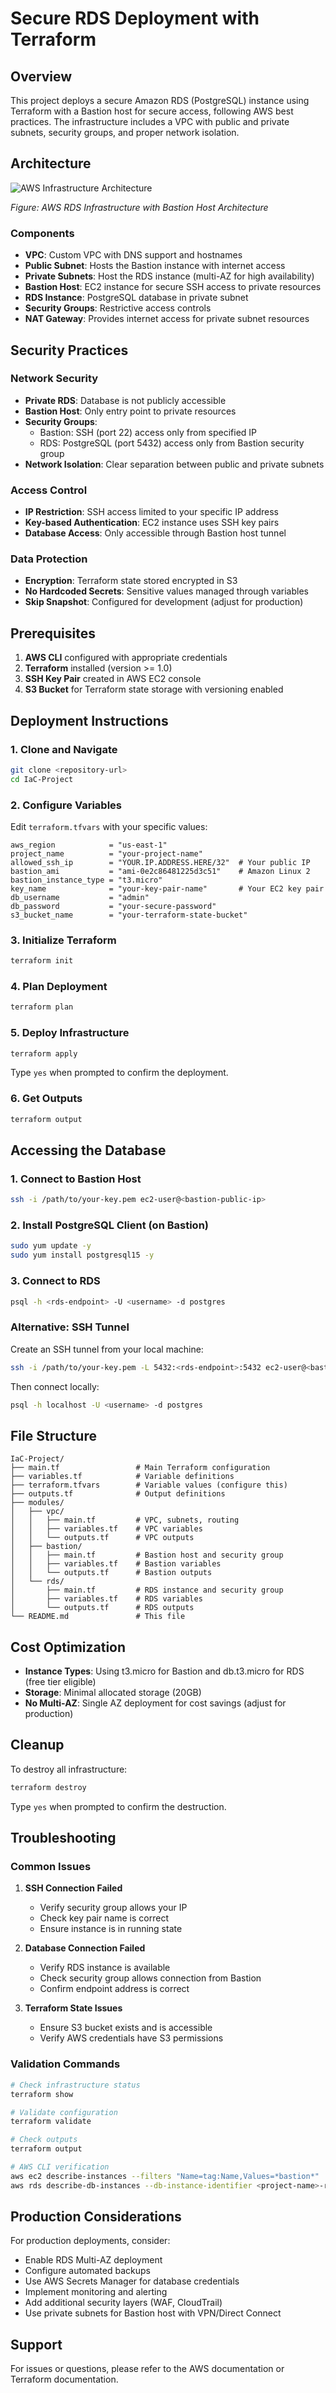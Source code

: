 # Secure RDS Deployment with Terraform

## Overview

This project deploys a secure Amazon RDS (PostgreSQL) instance using Terraform with a Bastion host for secure access, following AWS best practices. The infrastructure includes a VPC with public and private subnets, security groups, and proper network isolation.

## Architecture

![AWS Infrastructure Architecture](./images/architecture-diagram.png)

*Figure: AWS RDS Infrastructure with Bastion Host Architecture*

### Components

- **VPC**: Custom VPC with DNS support and hostnames
- **Public Subnet**: Hosts the Bastion instance with internet access
- **Private Subnets**: Host the RDS instance (multi-AZ for high availability)
- **Bastion Host**: EC2 instance for secure SSH access to private resources
- **RDS Instance**: PostgreSQL database in private subnet
- **Security Groups**: Restrictive access controls
- **NAT Gateway**: Provides internet access for private subnet resources

## Security Practices

### Network Security
- **Private RDS**: Database is not publicly accessible
- **Bastion Host**: Only entry point to private resources
- **Security Groups**: 
  - Bastion: SSH (port 22) access only from specified IP
  - RDS: PostgreSQL (port 5432) access only from Bastion security group
- **Network Isolation**: Clear separation between public and private subnets

### Access Control
- **IP Restriction**: SSH access limited to your specific IP address
- **Key-based Authentication**: EC2 instance uses SSH key pairs
- **Database Access**: Only accessible through Bastion host tunnel

### Data Protection
- **Encryption**: Terraform state stored encrypted in S3
- **No Hardcoded Secrets**: Sensitive values managed through variables
- **Skip Snapshot**: Configured for development (adjust for production)

## Prerequisites

1. **AWS CLI** configured with appropriate credentials
2. **Terraform** installed (version >= 1.0)
3. **SSH Key Pair** created in AWS EC2 console
4. **S3 Bucket** for Terraform state storage with versioning enabled

## Deployment Instructions

### 1. Clone and Navigate
```bash
git clone <repository-url>
cd IaC-Project
```

### 2. Configure Variables
Edit `terraform.tfvars` with your specific values:
```hcl
aws_region            = "us-east-1"
project_name          = "your-project-name"
allowed_ssh_ip        = "YOUR.IP.ADDRESS.HERE/32"  # Your public IP
bastion_ami           = "ami-0e2c86481225d3c51"    # Amazon Linux 2
bastion_instance_type = "t3.micro"
key_name              = "your-key-pair-name"       # Your EC2 key pair
db_username           = "admin"
db_password           = "your-secure-password"
s3_bucket_name        = "your-terraform-state-bucket"
```

### 3. Initialize Terraform
```bash
terraform init
```

### 4. Plan Deployment
```bash
terraform plan
```

### 5. Deploy Infrastructure
```bash
terraform apply
```
Type `yes` when prompted to confirm the deployment.

### 6. Get Outputs
```bash
terraform output
```

## Accessing the Database

### 1. Connect to Bastion Host
```bash
ssh -i /path/to/your-key.pem ec2-user@<bastion-public-ip>
```

### 2. Install PostgreSQL Client (on Bastion)
```bash
sudo yum update -y
sudo yum install postgresql15 -y
```

### 3. Connect to RDS
```bash
psql -h <rds-endpoint> -U <username> -d postgres
```

### Alternative: SSH Tunnel
Create an SSH tunnel from your local machine:
```bash
ssh -i /path/to/your-key.pem -L 5432:<rds-endpoint>:5432 ec2-user@<bastion-public-ip>
```

Then connect locally:
```bash
psql -h localhost -U <username> -d postgres
```

## File Structure

```
IaC-Project/
├── main.tf                 # Main Terraform configuration
├── variables.tf            # Variable definitions
├── terraform.tfvars        # Variable values (configure this)
├── outputs.tf              # Output definitions
├── modules/
│   ├── vpc/
│   │   ├── main.tf         # VPC, subnets, routing
│   │   ├── variables.tf    # VPC variables
│   │   └── outputs.tf      # VPC outputs
│   ├── bastion/
│   │   ├── main.tf         # Bastion host and security group
│   │   ├── variables.tf    # Bastion variables
│   │   └── outputs.tf      # Bastion outputs
│   └── rds/
│       ├── main.tf         # RDS instance and security group
│       ├── variables.tf    # RDS variables
│       └── outputs.tf      # RDS outputs
└── README.md               # This file
```

## Cost Optimization

- **Instance Types**: Using t3.micro for Bastion and db.t3.micro for RDS (free tier eligible)
- **Storage**: Minimal allocated storage (20GB)
- **No Multi-AZ**: Single AZ deployment for cost savings (adjust for production)

## Cleanup

To destroy all infrastructure:
```bash
terraform destroy
```

Type `yes` when prompted to confirm the destruction.

## Troubleshooting

### Common Issues

1. **SSH Connection Failed**
   - Verify security group allows your IP
   - Check key pair name is correct
   - Ensure instance is in running state

2. **Database Connection Failed**
   - Verify RDS instance is available
   - Check security group allows connection from Bastion
   - Confirm endpoint address is correct

3. **Terraform State Issues**
   - Ensure S3 bucket exists and is accessible
   - Verify AWS credentials have S3 permissions

### Validation Commands

```bash
# Check infrastructure status
terraform show

# Validate configuration
terraform validate

# Check outputs
terraform output

# AWS CLI verification
aws ec2 describe-instances --filters "Name=tag:Name,Values=*bastion*"
aws rds describe-db-instances --db-instance-identifier <project-name>-rds
```

## Production Considerations

For production deployments, consider:

- Enable RDS Multi-AZ deployment
- Configure automated backups
- Use AWS Secrets Manager for database credentials
- Implement monitoring and alerting
- Add additional security layers (WAF, CloudTrail)
- Use private subnets for Bastion host with VPN/Direct Connect

## Support

For issues or questions, please refer to the AWS documentation or Terraform documentation.
